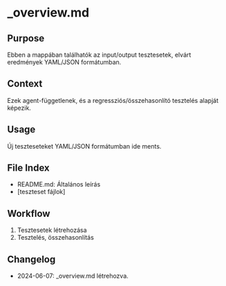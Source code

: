 # _overview.md

## Purpose
Ebben a mappában találhatók az input/output tesztesetek, elvárt eredmények YAML/JSON formátumban.

## Context
Ezek agent-függetlenek, és a regressziós/összehasonlító tesztelés alapját képezik.

## Usage
Új teszteseteket YAML/JSON formátumban ide ments.

## File Index
- README.md: Általános leírás
- [teszteset fájlok]

## Workflow
1. Tesztesetek létrehozása
2. Tesztelés, összehasonlítás

## Changelog
- 2024-06-07: _overview.md létrehozva. 